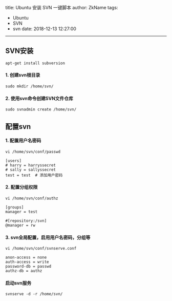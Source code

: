 title: Ubuntu 安装 SVN 一键脚本
author: ZkName
tags:
  - Ubuntu
  - SVN
  - svn
date: 2018-12-13 12:27:00
---
## SVN安装
```
apt-get install subversion
```
#### 1. 创建svn根目录
```
sudo mkdir /home/svn/

```

#### 2. 使用svn命令创建SVN文件仓库
```
sudo svnadmin create /home/svn/
```
## 配置svn

#### 1. 配置用户名密码
```
vi /home/svn/conf/passwd

[users]
# harry = harryssecret
# sally = sallyssecret
test = test  # 添加用户密码
```

#### 2. 配置分组权限
```
vi /home/svn/conf/authz

[groups]
manager = test

#[repository:/svn]
@manager = rw
```

#### 3. svn全局配置，启用用户名密码，分组等
```
vi /home/svn/conf/svnserve.conf

anon-access = none
auth-access = write
password-db = passwd
authz-db = authz
```

#### 启动svn服务
```
svnserve -d -r /home/svn/
```







